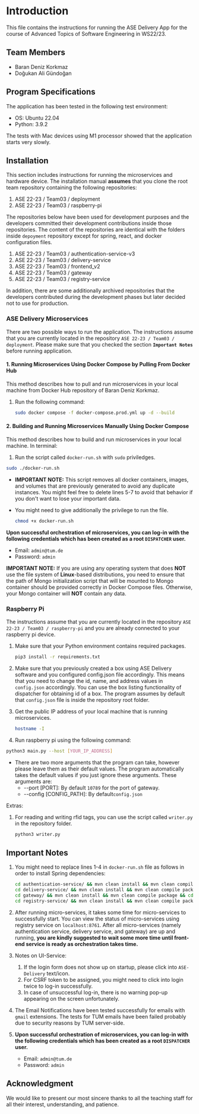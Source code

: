 # Introduction

This file contains the instructions for running the ASE Delivery App for the course of Advanced Topics of Software Engineering in WS22/23.



## Team Members

- Baran Deniz Korkmaz
- Doğukan Ali Gündoğan


## Program Specifications

The application has been tested in the following test environment:

- OS: Ubuntu 22.04
- Python: 3.9.2

The tests with Mac devices using M1 processor showed that the application starts very slowly.



## Installation

This section includes instructions for running the microservices and hardware device. The installation manual **assumes** that you clone the root team repository containing the following repositories:

1. ASE 22-23 / Team03 / deployment
2. ASE 22-23 / Team03 / raspberry-pi

The repositories below have been used for development purposes and the developers committed their development contributions inside those repositories. The content of the repositories are identical with the folders inside `depoyment` repository except for spring, react, and docker configuration files.

1. ASE 22-23 / Team03 / authentication-service-v3
2. ASE 22-23 / Team03 / delivery-service
3. ASE 22-23 / Team03 / frontend_v2
4. ASE 22-23 / Team03 / gateway
5. ASE 22-23 / Team03 / registry-service

In addition, there are some additionally archived repositories that the developers contributed during the development phases but later decided not to use for production.



### ASE Delivery Microservices

There are two possible ways to run the application. The instructions assume that you are currently located in the repository `ASE 22-23 / Team03 / deployment`. Please make sure that you checked the section **`Important Notes`** before running application.



#### 1. Running Microservices Using Docker Compose by Pulling From Docker Hub

This method describes how to pull and run microservices in your local machine from Docker Hub repository of Baran Deniz Korkmaz.

1. Run the following command:

   ```bash
   sudo docker compose -f docker-compose.prod.yml up -d --build
   ```

   

#### 2. Building and Running Microservices Manually Using Docker Compose

This method describes how to build and run microservices in your local machine. In terminal:

1.  Run the script called `docker-run.sh` with `sudo` priviledges.

   ```bash
   sudo ./docker-run.sh
   ```

   - **IMPORTANT NOTE:** This script removes all docker containers, images, and volumes that are previously generated to avoid any duplicate instances. You might feel free to delete lines 5-7 to avoid that behavior if you don't want to lose your important data.

   - You might need to give additionally the privilege to run the file.

     ```bash
     chmod +x docker-run.sh
     ```

**Upon successful orchestration of microservices, you can log-in with the following credentials which has been created as a root `DISPATCHER` user.** 

- Email: `admin@tum.de`
- Password: `admin`

**IMPORTANT NOTE:** If you are using any operating system that does **NOT** use the file system of **Linux**-based distributions, you need to ensure that the path of Mongo initialization script that will be mounted to Mongo container should be provided correctly in Docker Compose files. Otherwise, your Mongo container will **NOT** contain any data.



### Raspberry Pi

The instructions assume that you are currently located in the repository `ASE 22-23 / Team03 / raspberry-pi` and you are already connected to your raspberry pi device.

1. Make sure that your Python environment contains required packages.

   ```bash
   pip3 install -r requirements.txt
   ```

2. Make sure that you previously created a box using ASE Delivery software and you configured config.json file accordingly. This means that you need to change the id, name, and address values in `config.json` accordingly. You can use the box listing functionality of dispatcher for obtaining id of a box. The program assumes by default that `config.json` file is inside the repository root folder.

3. Get the public IP address of your local machine that is running microservices.

   ```bash
   hostname -I
   ```

4.  Run raspberry pi using the following command:

   ```bash
   python3 main.py --host [YOUR_IP_ADDRESS]
   ```

   - There are two more arguments that the program can take, however please leave them as their default values. The program automatically takes the default values if you just ignore these arguments. These arguments are:
     - --port [PORT]: By default `10789` for the port of gateway.
     - --config [CONFIG_PATH]: By default`config.json`

Extras:

1. For reading and writing rfid tags, you can use the script called `writer.py` in the repository folder.

   ```bash
   python3 writer.py
   ```



## Important Notes

1. You might need to replace lines 1-4 in `docker-run.sh` file as follows in order to install Spring dependencies:

   ```bash
   cd authentication-service/ && mvn clean install && mvn clean compile package && cd ..
   cd delivery-service/ && mvn clean install && mvn clean compile package && cd ..
   cd gateway/ && mvn clean install && mvn clean compile package && cd ..
   cd registry-service/ && mvn clean install && mvn clean compile package && cd ..
   ```

2. After running micro-services, it takes some time for micro-services to successfully start. You can view the status of micro-services using registry service on `localhost:8761`. After all micro-services (namely authentication service, delivery service, and gateway) are up and running, **you are kindly suggested to wait some more time until front-end service is ready as orchestration takes time.**

3. Notes on UI-Service:

   1. If the login form does not show up on startup, please click into `ASE-Delivery` text/icon.
   2. For CSRF token to be assigned, you might need to click into login twice to log-in successfully.
   3. In case of unsuccessful log-in, there is no warning pop-up appearing on the screen unfortunately.

4. The Email Notifications have been tested successfully for emails with `gmail` extensions. The tests for TUM emails have been failed probably due to security reasons by TUM server-side.

5. **Upon successful orchestration of microservices, you can log-in with the following credentials which has been created as a root `DISPATCHER` user.** 

   - Email: `admin@tum.de`
   - Password: `admin`



## Acknowledgment
We would like to present our most sincere thanks to all the teaching staff for all their interest, understanding, and patience.
